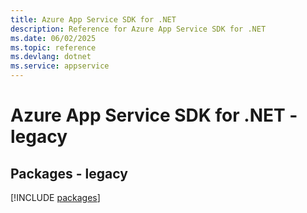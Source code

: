 ```yaml
---
title: Azure App Service SDK for .NET
description: Reference for Azure App Service SDK for .NET
ms.date: 06/02/2025
ms.topic: reference
ms.devlang: dotnet
ms.service: appservice
---
```

# Azure App Service SDK for .NET - legacy
## Packages - legacy
[!INCLUDE [packages](app-service-index.md)]